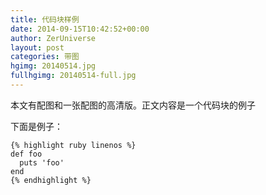 ```yaml
---
title: 代码块样例
date: 2014-09-15T10:42:52+00:00
author: ZerUniverse
layout: post
categories: 带图
hgimg: 20140514.jpg
fullhgimg: 20140514-full.jpg
---
```


本文有配图和一张配图的高清版。正文内容是一个代码块的例子

下面是例子<!--more-->：

```
{% highlight ruby linenos %}
def foo
  puts 'foo'
end
{% endhighlight %}
```